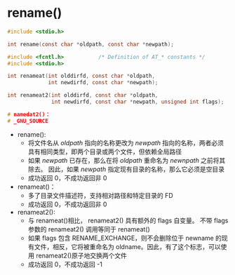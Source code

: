 # rename()

```c
#include <stdio.h>

int rename(const char *oldpath, const char *newpath);

#include <fcntl.h>           /* Definition of AT_* constants */
#include <stdio.h>

int renameat(int olddirfd, const char *oldpath,
             int newdirfd, const char *newpath);

int renameat2(int olddirfd, const char *oldpath,
              int newdirfd, const char *newpath, unsigned int flags);

# namedat2()：
# _GNU_SOURCE
```

* rename():
  * 将文件名从 *oldpath* 指向的名称更改为 *newpath* 指向的名称，两者必须具有相同类型，即两个目录或两个文件，但依赖全局路径
  * 如果 *newpath* 已存在，那么在将 *oldpath* 重命名为 *newnpath* 之前将其除去。 因此，如果 *newpath* 指定现有目录的名称，那么它必须是空目录
  * 成功返回 0，不成功返回非 0
* renameat()：
  *  多了目录文件描述符，支持相对路径和特定目录的 FD
  * 成功返回 0，不成功返回非 0
* renameat2():
  * 与 renameat()相比， renameat2() 具有额外的 flags 自变量。 不带 flags 参数的 renameat2() 调用等同于 renameat()
  * 如果 flags 包含 RENAME_EXCHANGE，则不会删除位于 newname 的现有文件，相反，它将被重命名为 oldname。因此，有了这个标志，可以使用 renameat2()原子地交换两个文件
  * 成功返回 0，不成功返回 -1